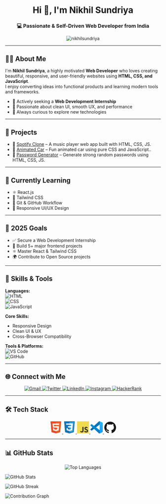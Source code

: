<h1 align="center">Hi 👋, I'm Nikhil Sundriya</h1>
<h3 align="center">💻 Passionate & Self-Driven Web Developer from India</h3>

<p align="center">
  <img src="https://komarev.com/ghpvc/?username=nikhilsundriya&label=Profile%20views&color=0e75b6&style=flat" alt="nikhilsundriya" />
</p>

---

## 👨‍💻 About Me

I'm **Nikhil Sundriya**, a highly motivated **Web Developer** who loves creating beautiful, responsive, and user-friendly websites using **HTML, CSS, and JavaScript**.  
I enjoy converting ideas into functional products and learning modern tools and frameworks.

- 🎯 Actively seeking a **Web Development Internship**
- 🎨 Passionate about clean UI, smooth UX, and performance
- 🚀 Always curious to explore new technologies

---

## 🚀 Projects

- 🎵 [Spotify Clone](https://github.com/nikhilsundriya/spotify-clone) – A music player web app built with HTML, CSS, JS.
- 🚗 [Animated Car](https://github.com/nikhilsundriya/Animated-Car) – Fun animated car using pure CSS and JavaScript..
- 🔐 [Password Generator](https://github.com/nikhilsundriya/password-generator) – Generate strong random passwords using HTML, CSS, JS.

---

## 🧠 Currently Learning

- ⚛️ React.js  
- 🎨 Tailwind CSS  
- 🔧 Git & GitHub Workflow  
- 📱 Responsive UI/UX Design  

---

## 🎯 2025 Goals

- ✅ Secure a Web Development Internship  
- 💼 Build 5+ major frontend projects  
- ⚛️ Master React & Tailwind CSS  
- 🌍 Contribute to Open Source projects  

---

## 💼 Skills & Tools

**Languages:**  
![HTML](https://img.shields.io/badge/HTML-Expert-orange)  
![CSS](https://img.shields.io/badge/CSS-Advanced-blue)  
![JavaScript](https://img.shields.io/badge/JavaScript-Intermediate-yellow)

**Core Skills:**  
- Responsive Design  
- Clean UI & UX  
- Cross-Browser Compatibility  

**Tools & Platforms:**  
![VS Code](https://img.shields.io/badge/VS%20Code-Favorite-informational)  
![GitHub](https://img.shields.io/badge/GitHub-Projects%20Hub-black)

---

## 🌐 Connect with Me

<p align="center">
  <a href="mailto:nikhilchoudhary2508@gmail.com" target="_blank">
    <img src="https://img.icons8.com/fluency/48/gmail-new.png" width="35" alt="Gmail" />
  </a>
  <a href="https://twitter.com/nikhil_sundriya" target="_blank">
    <img src="https://img.icons8.com/color/48/twitter--v1.png" width="35" alt="Twitter" />
  </a>
  <a href="https://linkedin.com/in/nikhilsundriya" target="_blank">
    <img src="https://img.icons8.com/color/48/linkedin.png" width="35" alt="LinkedIn" />
  </a>
  <a href="https://www.instagram.com/nikhil_choudhary25/" target="_blank">
    <img src="https://img.icons8.com/color/48/instagram-new--v1.png" width="35" alt="Instagram" />
  </a>
  <a href="https://www.hackerrank.com/nikhilsundriya" target="_blank">
    <img src="https://img.icons8.com/external-tal-revivo-color-tal-revivo/48/external-hackerrank-is-a-technology-company-that-focuses-on-competitive-programming-logo-color-tal-revivo.png" width="35" alt="HackerRank" />
  </a>
</p>

---

## 🛠️ Tech Stack

<p align="center">
  <a href="https://developer.mozilla.org/en-US/docs/Web/HTML" target="_blank">
    <img src="https://raw.githubusercontent.com/devicons/devicon/master/icons/html5/html5-original.svg" alt="HTML5" width="40" />
  </a>
  <a href="https://developer.mozilla.org/en-US/docs/Web/CSS" target="_blank">
    <img src="https://raw.githubusercontent.com/devicons/devicon/master/icons/css3/css3-original.svg" alt="CSS3" width="40" />
  </a>
  <a href="https://developer.mozilla.org/en-US/docs/Web/JavaScript" target="_blank">
    <img src="https://raw.githubusercontent.com/devicons/devicon/master/icons/javascript/javascript-original.svg" alt="JavaScript" width="40" />
  </a>
  <a href="https://code.visualstudio.com/" target="_blank">
    <img src="https://raw.githubusercontent.com/devicons/devicon/master/icons/vscode/vscode-original.svg" alt="VS Code" width="40" />
  </a>
  <a href="https://github.com/" target="_blank">
    <img src="https://raw.githubusercontent.com/devicons/devicon/master/icons/github/github-original.svg" alt="GitHub" width="40" />
  </a>
</p>

---

## 📊 GitHub Stats

<p align="center">
  <img src="https://github-readme-stats.vercel.app/api/top-langs?username=nikhilsundriya&show_icons=true&locale=en&layout=compact&theme=tokyonight" alt="Top Languages" />
</p>

<p align="left">
  <img src="https://github-readme-stats.vercel.app/api?username=nikhilsundriya&show_icons=true&locale=en&theme=tokyonight" alt="GitHub Stats" />
</p>

<p align="left">
  <img src="https://github-readme-streak-stats.herokuapp.com?user=nikhilsundriya&theme=tokyonight" alt="GitHub Streak" />
</p>

<p align="left">
  <img src="https://github-readme-activity-graph.vercel.app/graph?username=nikhilsundriya&theme=tokyo-night" alt="Contribution Graph" />
</p>

